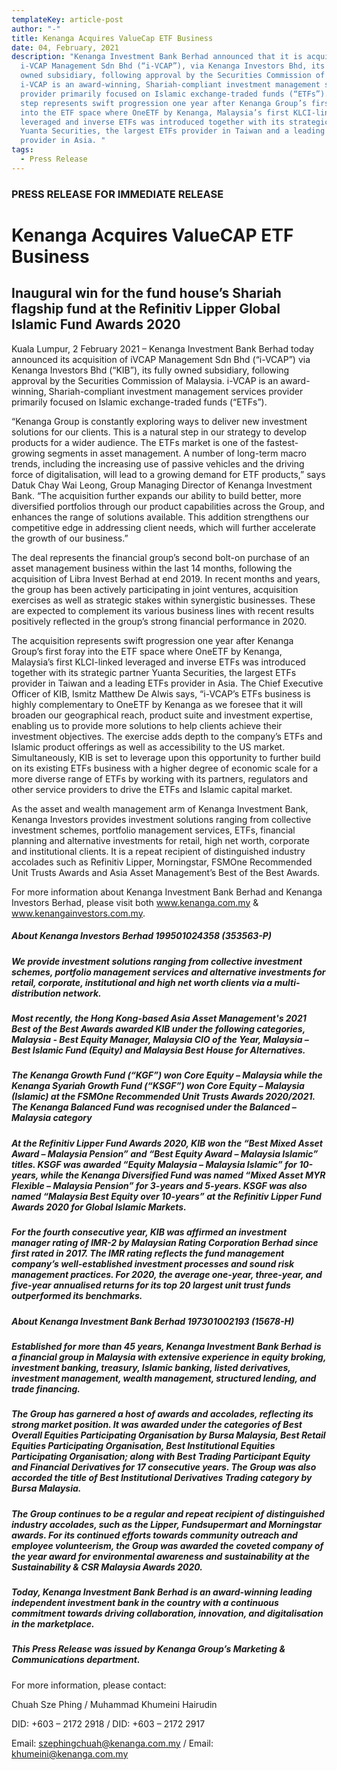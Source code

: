 ```yaml
---
templateKey: article-post
author: "-"
title: Kenanga Acquires ValueCap ETF Business
date: 04, February, 2021
description: "Kenanga Investment Bank Berhad announced that it is acquiring
  i-VCAP Management Sdn Bhd (“i-VCAP”), via Kenanga Investors Bhd, its fully
  owned subsidiary, following approval by the Securities Commission of Malaysia.
  i-VCAP is an award-winning, Shariah-compliant investment management services
  provider primarily focused on Islamic exchange-traded funds (“ETFs”). This
  step represents swift progression one year after Kenanga Group’s first foray
  into the ETF space where OneETF by Kenanga, Malaysia’s first KLCI-linked
  leveraged and inverse ETFs was introduced together with its strategic partner
  Yuanta Securities, the largest ETFs provider in Taiwan and a leading ETFs
  provider in Asia. "
tags:
  - Press Release
---
```

### PRESS RELEASE FOR IMMEDIATE RELEASE

# Kenanga Acquires ValueCAP ETF Business

## Inaugural win for the fund house’s Shariah flagship fund at the Refinitiv Lipper Global Islamic Fund Awards 2020

Kuala Lumpur, 2 February 2021 – Kenanga Investment Bank Berhad today announced its acquisition of iVCAP Management Sdn Bhd (“i-VCAP”) via Kenanga Investors Bhd (“KIB”), its fully owned subsidiary, following approval by the Securities Commission of Malaysia. i-VCAP is an award-winning, Shariah-compliant investment management services provider primarily focused on Islamic exchange-traded funds (“ETFs”).

“Kenanga Group is constantly exploring ways to deliver new investment solutions for our clients. This is a natural step in our strategy to develop products for a wider audience. The ETFs market is one of the fastest-growing segments in asset management. A number of long-term macro trends, including the increasing use of passive vehicles and the driving force of digitalisation, will lead to a growing demand for ETF products,” says Datuk Chay Wai Leong, Group Managing Director of Kenanga Investment Bank. “The acquisition further expands our ability to build better, more diversified portfolios through our product capabilities across the Group, and enhances the range of solutions available. This addition strengthens our competitive edge in addressing client needs, which will further accelerate the growth of our business.”

The deal represents the financial group’s second bolt-on purchase of an asset management business within the last 14 months, following the acquisition of Libra Invest Berhad at end 2019. In recent months and years, the group has been actively participating in joint ventures, acquisition exercises as well as strategic stakes within synergistic businesses. These are expected to complement its various business lines with recent results positively reflected in the group’s strong financial performance in 2020.

The acquisition represents swift progression one year after Kenanga Group’s first foray into the ETF space where OneETF by Kenanga, Malaysia’s first KLCI-linked leveraged and inverse ETFs was introduced together with its strategic partner Yuanta Securities, the largest ETFs provider in Taiwan and a leading ETFs provider in Asia. The Chief Executive Officer of KIB, Ismitz Matthew De Alwis says, “i-VCAP’s ETFs business is highly complementary to OneETF by Kenanga as we foresee that it will broaden our geographical reach, product suite and investment expertise, enabling us to provide more solutions to help clients achieve their investment objectives. The exercise adds depth to the company’s ETFs and Islamic product offerings as well as accessibility to the US market. Simultaneously, KIB is set to leverage upon this opportunity to further build on its existing ETFs business with a higher degree of economic scale for a more diverse range of ETFs by working with its partners, regulators and other service providers to drive the ETFs and Islamic capital market.

As the asset and wealth management arm of Kenanga Investment Bank, Kenanga Investors provides investment solutions ranging from collective investment schemes, portfolio management services, ETFs, financial planning and alternative investments for retail, high net worth, corporate and institutional clients. It is a repeat recipient of distinguished industry accolades such as Refinitiv Lipper, Morningstar, FSMOne Recommended Unit Trusts Awards and Asia Asset Management’s Best of the Best Awards.

For more information about Kenanga Investment Bank Berhad and Kenanga Investors Berhad, please visit both www.kenanga.com.my & www.kenangainvestors.com.my.

##### About Kenanga Investors Berhad 199501024358 (353563-P)

##### We provide investment solutions ranging from collective investment schemes, portfolio management services and alternative investments for retail, corporate, institutional and high net worth clients via a multi-distribution network.

##### Most recently, the Hong Kong-based Asia Asset Management's 2021 Best of the Best Awards awarded KIB under the following categories, Malaysia - Best Equity Manager, Malaysia CIO of the Year, Malaysia – Best Islamic Fund (Equity) and Malaysia Best House for Alternatives.

##### The Kenanga Growth Fund (“KGF”) won Core Equity – Malaysia while the Kenanga Syariah Growth Fund (“KSGF”) won Core Equity – Malaysia (Islamic) at the FSMOne Recommended Unit Trusts Awards 2020/2021. The Kenanga Balanced Fund was recognised under the Balanced – Malaysia category

##### At the Refinitiv Lipper Fund Awards 2020, KIB won the “Best Mixed Asset Award – Malaysia Pension” and “Best Equity Award – Malaysia Islamic” titles. KSGF was awarded “Equity Malaysia – Malaysia Islamic” for 10-years, while the Kenanga Diversified Fund was named “Mixed Asset MYR Flexible – Malaysia Pension” for 3-years and 5-years. KSGF was also named “Malaysia Best Equity over 10-years” at the Refinitiv Lipper Fund Awards 2020 for Global Islamic Markets.

##### For the fourth consecutive year, KIB was affirmed an investment manager rating of IMR-2 by Malaysian Rating Corporation Berhad since first rated in 2017. The IMR rating reflects the fund management company’s well-established investment processes and sound risk management practices. For 2020, the average one-year, three-year, and five-year annualised returns for its top 20 largest unit trust funds outperformed its benchmarks.

##### About Kenanga Investment Bank Berhad 197301002193 (15678-H)

##### Established for more than 45 years, Kenanga Investment Bank Berhad is a financial group in Malaysia with extensive experience in equity broking, investment banking, treasury, Islamic banking, listed derivatives, investment management, wealth management, structured lending, and trade financing.

##### The Group has garnered a host of awards and accolades, reflecting its strong market position. It was awarded under the categories of Best Overall Equities Participating Organisation by Bursa Malaysia, Best Retail Equities Participating Organisation, Best Institutional Equities Participating Organisation; along with Best Trading Participant Equity and Financial Derivatives for 17 consecutive years. The Group was also accorded the title of Best Institutional Derivatives Trading category by Bursa Malaysia.

##### The Group continues to be a regular and repeat recipient of distinguished industry accolades, such as the Lipper, Fundsupermart and Morningstar awards. For its continued efforts towards community outreach and employee volunteerism, the Group was awarded the coveted company of the year award for environmental awareness and sustainability at the Sustainability & CSR Malaysia Awards 2020.

##### Today, Kenanga Investment Bank Berhad is an award-winning leading independent investment bank in the country with a continuous commitment towards driving collaboration, innovation, and digitalisation in the marketplace.

##### This Press Release was issued by Kenanga Group’s Marketing & Communications department.

For more information, please contact:

Chuah Sze Phing / Muhammad Khumeini Hairudin

DID: +603 – 2172 2918 / DID: +603 – 2172 2917

Email: szephingchuah@kenanga.com.my / Email: khumeini@kenanga.com.my